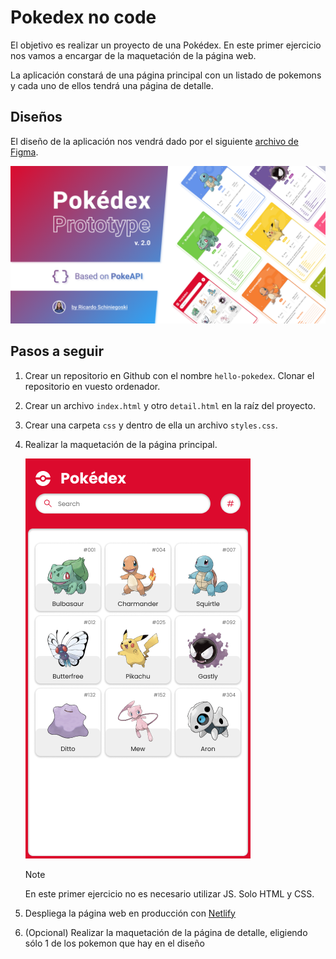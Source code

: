 # Pokedex no code

El objetivo es realizar un proyecto de una Pokédex. En este primer ejercicio nos vamos a encargar de la maquetación de la página web.

La aplicación constará de una página principal con un listado de pokemons y cada uno de ellos tendrá una página de detalle.

## Diseños

El diseño de la aplicación nos vendrá dado por el siguiente [archivo de Figma](https://www.figma.com/community/file/979132880663340794).

![Pokedex](./imgs/pokedex-thumbnail.png)

## Pasos a seguir

1. Crear un repositorio en Github con el nombre `hello-pokedex`. Clonar el repositorio en vuesto ordenador.
2. Crear un archivo `index.html` y otro `detail.html` en la raíz del proyecto.
3. Crear una carpeta `css` y dentro de ella un archivo `styles.css`.
4. Realizar la maquetación de la página principal.

   ![home](./imgs/pokedex-list-example.png)

   > [!NOTE]
   > En este primer ejercicio no es necesario utilizar JS. Solo HTML y CSS.

5. Despliega la página web en producción con [Netlify](https://www.netlify.com/blog/2016/09/29/a-step-by-step-guide-deploying-on-netlify/)
6. (Opcional) Realizar la maquetación de la página de detalle, eligiendo sólo 1 de los pokemon que hay en el diseño
